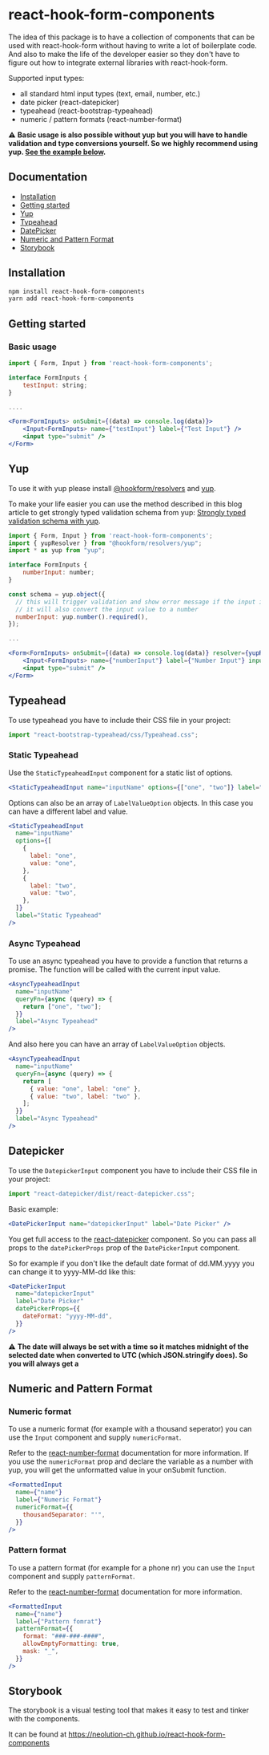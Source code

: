 # react-hook-form-components

The idea of this package is to have a collection of components that can be used with react-hook-form without having to write a lot of boilerplate code.
And also to make the life of the developer easier so they don't have to figure out how to integrate external libraries with react-hook-form.

Supported input types:

- all standard html input types (text, email, number, etc.)
- date picker (react-datepicker)
- typeahead (react-bootstrap-typeahead)
- numeric / pattern formats (react-number-format)

:warning: **Basic usage is also possible without yup but you will have to handle validation and type conversions yourself. So we highly recommend using yup. [See the example below](#usage-with-yup).**

## Documentation

- [Installation](#installation)
- [Getting started](#getting-started)
- [Yup](#usage-with-yup)
- [Typeahead](#typeahead)
- [DatePicker](#datepicker)
- [Numeric and Pattern Format](#numeric-and-pattern-format)
- [Storybook](#storybook)

## Installation

```bash
npm install react-hook-form-components
yarn add react-hook-form-components
```

## Getting started

### Basic usage

```jsx
import { Form, Input } from 'react-hook-form-components';

interface FormInputs {
    testInput: string;
}

....

<Form<FormInputs> onSubmit={(data) => console.log(data)}>
    <Input<FormInputs> name={"testInput"} label={"Test Input"} />
    <input type="submit" />
</Form>
```

## Yup

To use it with yup please install [@hookform/resolvers](https://www.npmjs.com/package/@hookform/resolvers) and [yup](https://www.npmjs.com/package/yup).

To make your life easier you can use the method described in this blog article to get strongly typed validation schema from yup: [Strongly typed validation schema with yup](https://justin.poehnelt.com/posts/strongly-typed-yup-schema-typescript/).

```jsx
import { Form, Input } from 'react-hook-form-components';
import { yupResolver } from "@hookform/resolvers/yup";
import * as yup from "yup";

interface FormInputs {
    numberInput: number;
}

const schema = yup.object({
  // this will trigger validation and show error message if the input is empty
  // it will also convert the input value to a number
  numberInput: yup.number().required(),
});

...

<Form<FormInputs> onSubmit={(data) => console.log(data)} resolver={yupResolver(schema)}>
    <Input<FormInputs> name={"numberInput"} label={"Number Input"} inputType="number" />
    <input type="submit" />
</Form>
```

## Typeahead

To use typeahead you have to include their CSS file in your project:

```jsx
import "react-bootstrap-typeahead/css/Typeahead.css";
```

### Static Typeahead

Use the `StaticTypeaheadInput` component for a static list of options.

```jsx
<StaticTypeaheadInput name="inputName" options={["one", "two"]} label="Static Typeahead" />
```

Options can also be an array of `LabelValueOption` objects. In this case you can have a different label and value.

```jsx
<StaticTypeaheadInput
  name="inputName"
  options={[
    {
      label: "one",
      value: "one",
    },
    {
      label: "two",
      value: "two",
    },
  ]}
  label="Static Typeahead"
/>
```

### Async Typeahead

To use an async typeahead you have to provide a function that returns a promise. The function will be called with the current input value.

```jsx
<AsyncTypeaheadInput
  name="inputName"
  queryFn={async (query) => {
    return ["one", "two"];
  }}
  label="Async Typeahead"
/>
```

And also here you can have an array of `LabelValueOption` objects.

```jsx
<AsyncTypeaheadInput
  name="inputName"
  queryFn={async (query) => {
    return [
      { value: "one", label: "one" },
      { value: "two", label: "two" },
    ];
  }}
  label="Async Typeahead"
/>
```

## Datepicker

To use the `DatepickerInput` component you have to include their CSS file in your project:

```jsx
import "react-datepicker/dist/react-datepicker.css";
```

Basic example:

```jsx
<DatePickerInput name="datepickerInput" label="Date Picker" />
```

You get full access to the [react-datepicker](https://reactdatepicker.com/) component. So you can pass all props to the `datePickerProps` prop of the `DatePickerInput` component.

So for example if you don't like the default date format of dd.MM.yyyy you can change it to yyyy-MM-dd like this:

```jsx
<DatePickerInput
  name="datepickerInput"
  label="Date Picker"
  datePickerProps={{
    dateFormat: "yyyy-MM-dd",
  }}
/>
```

:warning: **The date will always be set with a time so it matches midnight of the selected date when converted to UTC (which JSON.stringify does). So you will always get a**

## Numeric and Pattern Format

### Numeric format

To use a numeric format (for example with a thousand seperator) you can use the `Input` component and supply `numericFormat`.

Refer to the [react-number-format](https://s-yadav.github.io/react-number-format/docs/numeric_format) documentation for more information. If you use the `numericFormat` prop and declare the variable as a number with yup, you will get the unformatted value in your onSubmit function.

```jsx
<FormattedInput
  name={"name"}
  label={"Numeric Format"}
  numericFormat={{
    thousandSeparator: "'",
  }}
/>
```

### Pattern format

To use a pattern format (for example for a phone nr) you can use the `Input` component and supply `patternFormat`.

Refer to the [react-number-format](https://s-yadav.github.io/react-number-format/docs/pattern_format) documentation for more information.

```jsx
<FormattedInput
  name={"name"}
  label={"Pattern fomrat"}
  patternFormat={{
    format: "###-###-####",
    allowEmptyFormatting: true,
    mask: "_",
  }}
/>
```

## Storybook

The storybook is a visual testing tool that makes it easy to test and tinker with the components.

It can be found at https://neolution-ch.github.io/react-hook-form-components
